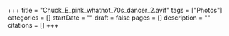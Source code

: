+++
title = "Chuck_E_pink_whatnot_70s_dancer_2.avif"
tags = ["Photos"]
categories = []
startDate = ""
draft = false
pages = []
description = ""
citations = []
+++
